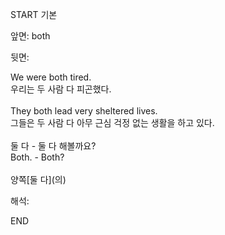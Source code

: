 START
기본

앞면:
both


뒷면:
<div>We were both tired. </div><div><div>우리는 두 사람 다 피곤했다.</div></div><div><br></div><div><div>They both lead very sheltered lives. </div><div><div>그들은 두 사람 다 아무 근심 걱정 없는 생활을 하고 있다.</div></div></div><div><br></div><div><div><div>둘 다 - 둘 다 해볼까요?</div></div><div><div>Both. - Both?</div></div></div><div><br></div><div>양쪽[둘 다](의)</div>


해석:
<!--ID: 1746614453523-->
END